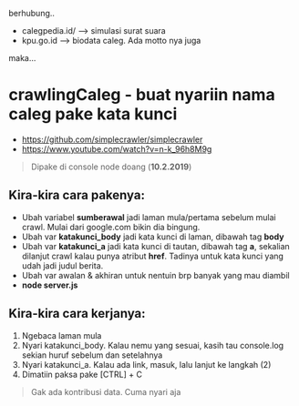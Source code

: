 berhubung..
- calegpedia.id/ --> simulasi surat suara
- kpu.go.id --> biodata caleg. Ada motto nya juga

maka...
# crawlingCaleg - buat nyariin nama caleg pake kata kunci
- https://github.com/simplecrawler/simplecrawler
- https://www.youtube.com/watch?v=n-k_96h8M9g
> Dipake di console node doang (**10.2.2019**)

## Kira-kira cara pakenya:
- Ubah variabel **sumberawal** jadi laman mula/pertama sebelum mulai crawl. Mulai dari google.com bikin dia bingung. 
- Ubah var **katakunci_body** jadi kata kunci di laman, dibawah tag **body**
- Ubah var **katakunci_a** jadi kata kunci di tautan, dibawah tag **a**, sekalian dilanjut crawl kalau punya atribut **href**. Tadinya untuk kata kunci yang udah jadi judul berita.
- Ubah var awalan & akhiran untuk nentuin brp banyak yang mau diambil
- **node server.js**

## Kira-kira cara kerjanya:
1. Ngebaca laman mula
2. Nyari katakunci_body. Kalau nemu yang sesuai, kasih tau console.log sekian huruf sebelum dan setelahnya
3. Nyari katakunci_a. Kalau ada link, masuk, lalu lanjut ke langkah (2)
4. Dimatiin paksa pake [CTRL] + C

> Gak ada kontribusi data. Cuma nyari aja
